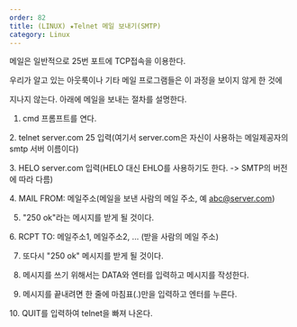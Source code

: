 ```yaml
---   
order: 82   
title: (LINUX) ★Telnet 메일 보내기(SMTP)   
category: Linux   
---   
```

   
메일은 일반적으로 25번 포트에 TCP접속을 이용한다.   
   
우리가 알고 있는 아웃룩이나 기타 메일 프로그램들은 이 과정을 보이지 않게 한 것에   
   
지나지 않는다. 아래에 메일을 보내는 절차를 설명한다.   
   
   
   
   
1. cmd 프롬프트를 연다.   
   
2. telnet server.com 25 입력(여기서 server.com은 자신이 사용하는 메일제공자의 smtp 서버 이름이다)   
   
3. HELO server.com 입력(HELO 대신 EHLO를 사용하기도 한다. -> SMTP의 버전에 따라 다름)   
   
4. MAIL FROM: 메일주소(메일을 보낸 사람의 메일 주소, 예 abc@server.com)   
   
5. "250 ok"라는 메시지를 받게 될 것이다.   
   
6. RCPT TO: 메일주소1, 메일주소2, ... (받을 사람의 메일 주소)   
   
7. 또다시 "250 ok" 메시지를 받게 될 것이다.   
   
8. 메시지를 쓰기 위해서는 DATA와 엔터를 입력하고 메시지를 작성한다.   
   
9. 메시지를 끝내려면 한 줄에 마침표(.)만을 입력하고 엔터를 누른다.   
   
10. QUIT를 입력하여 telnet을 빠져 나온다.   
